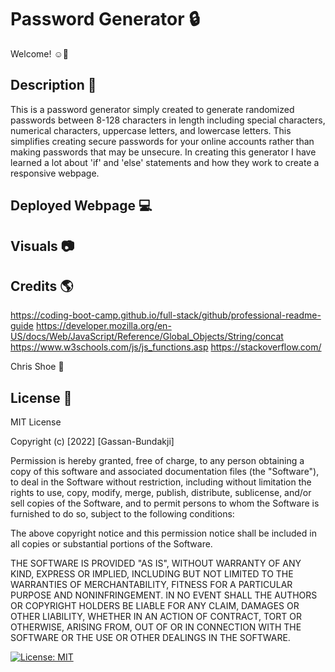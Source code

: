 # Password Generator 🔒

Welcome! ☺👋

## Description 📝

This is a password generator simply created to generate randomized passwords between 8-128 characters in length including special characters, numerical characters, uppercase letters, and lowercase letters. This simplifies creating secure passwords for your online accounts rather than making passwords that may be unsecure. In creating this generator I have learned a lot about 'if' and 'else' statements and how they work to create a responsive webpage.

## Deployed Webpage 💻

## Visuals 📷

## Credits 🌎

https://coding-boot-camp.github.io/full-stack/github/professional-readme-guide
https://developer.mozilla.org/en-US/docs/Web/JavaScript/Reference/Global_Objects/String/concat
https://www.w3schools.com/js/js_functions.asp
https://stackoverflow.com/

Chris Shoe 🥇

## License 🔑

MIT License

Copyright (c) [2022] [Gassan-Bundakji]

Permission is hereby granted, free of charge, to any person obtaining a copy of this software and associated documentation files (the "Software"), to deal in the Software without restriction, including without limitation the rights to use, copy, modify, merge, publish, distribute, sublicense, and/or sell copies of the Software, and to permit persons to whom the Software is furnished to do so, subject to the following conditions:

The above copyright notice and this permission notice shall be included in all copies or substantial portions of the Software.

THE SOFTWARE IS PROVIDED "AS IS", WITHOUT WARRANTY OF ANY KIND, EXPRESS OR IMPLIED, INCLUDING BUT NOT LIMITED TO THE WARRANTIES OF MERCHANTABILITY, FITNESS FOR A PARTICULAR PURPOSE AND NONINFRINGEMENT. IN NO EVENT SHALL THE AUTHORS OR COPYRIGHT HOLDERS BE LIABLE FOR ANY CLAIM, DAMAGES OR OTHER LIABILITY, WHETHER IN AN ACTION OF CONTRACT, TORT OR OTHERWISE, ARISING FROM, OUT OF OR IN CONNECTION WITH THE SOFTWARE OR THE USE OR OTHER DEALINGS IN THE SOFTWARE.

[![License: MIT](https://img.shields.io/badge/License-MIT-yellow.svg)](https://opensource.org/licenses/MIT)